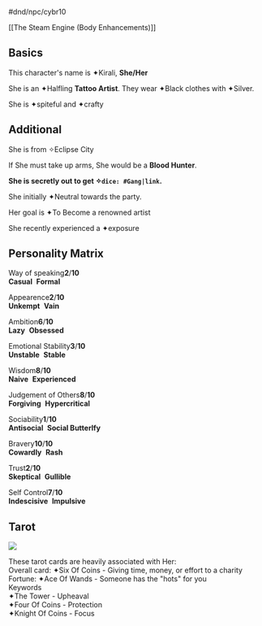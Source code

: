 #dnd/npc/cybr10

[[The Steam Engine (Body Enhancements)]]

## Basics

This character's name is ✦Kirali, **She/Her**

She is an ✦Halfling **Tattoo Artist**. They wear ✦Black clothes with ✦Silver.

She is ✦spiteful and ✦crafty

## Additional

She is from ✧Eclipse City

If She must take up arms, She would be a **Blood Hunter**.

**She is secretly out to get ✧`dice: #Gang|link`.**

She initially ✦Neutral towards the party.

Her goal is ✦To Become a renowned artist

She recently experienced a ✦exposure

## Personality Matrix

Way of speaking**2**/**10**  
**Casual**  **Formal**

Appearence**2**/**10**  
**Unkempt**  **Vain**

Ambition**6**/**10**  
**Lazy**  **Obsessed**

Emotional Stability**3**/**10**  
**Unstable**  **Stable**

Wisdom**8**/**10**  
**Naive**  **Experienced**

Judgement of Others**8**/**10**  
**Forgiving**  **Hypercritical**

Sociability**1**/**10**  
**Antisocial**  **Social Butterlfy**

Bravery**10**/**10**  
**Cowardly**  **Rash**

Trust**2**/**10**  
**Skeptical**  **Gullible**

Self Control**7**/**10**  
**Indescisive**  **Impulsive**

## Tarot

![](https://i.imgur.com/EyCAclD.png)

These tarot cards are heavily associated with Her:  
Overall card: ✦Six Of Coins - Giving time, money, or effort to a charity  
Fortune: ✦Ace Of Wands - Someone has the "hots" for you  
Keywords  
✦The Tower - Upheaval  
✦Four Of Coins - Protection  
✦Knight Of Coins - Focus